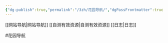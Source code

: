 ```yaml
---
{"dg-publish":true,"permalink":"/3zh/花园导航/","dgPassFrontmatter":true,"noteIcon":""}
---
```



[[网站导航\|网站导航]]
[[自测有效资源\|自测有效资源]]
[[日志\|日志]]

#花园导航